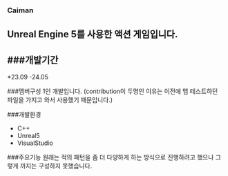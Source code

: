 ### Caiman
Unreal Engine 5를 사용한 액션 게임입니다.
---

###개발기간
---
*23.09 -24.05

###멤버구성
1인 개발입니다. (contribution이 두명인 이유는 이전에 맵 테스트하던 파일을 가지고 와서 사용했기 때문입니다.)

###개발환경
* C++
* Unreal5
* VisualStudio


###주요기능
원래는 적의 패턴을 좀 더 다양하게 하는 방식으로 진행하려고 했으나 그렇게 까지는 구성하지 못했습니다.
